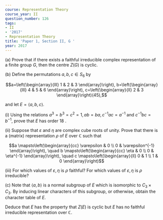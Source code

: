 ```yaml
---
course: Representation Theory
course_year: II
question_number: 126
tags:
- II
- '2017'
- Representation Theory
title: 'Paper 1, Section II, G '
year: 2017
---
```




(a) Prove that if there exists a faithful irreducible complex representation of a finite group $G$, then the centre $Z(G)$ is cyclic.

(b) Define the permutations $a, b, c \in S_{6}$ by

$$a=\left(\begin{array}{lll}
1 & 2 & 3
\end{array}\right), b=\left(\begin{array}{lll}
4 & 5 & 6
\end{array}\right), c=\left(\begin{array}{ll}
2 & 3
\end{array}\right)(45),$$

and let $E=\langle a, b, c\rangle$.

(i) Using the relations $a^{3}=b^{3}=c^{2}=1, a b=b a, c^{-1} a c=a^{-1}$ and $c^{-1} b c=b^{-1}$, prove that $E$ has order 18 .

(ii) Suppose that $\varepsilon$ and $\eta$ are complex cube roots of unity. Prove that there is a (matrix) representation $\rho$ of $E$ over $\mathbb{C}$ such that

$$a \mapsto\left(\begin{array}{cc}
\varepsilon & 0 \\
0 & \varepsilon^{-1}
\end{array}\right), \quad b \mapsto\left(\begin{array}{cc}
\eta & 0 \\
0 & \eta^{-1}
\end{array}\right), \quad c \mapsto\left(\begin{array}{ll}
0 & 1 \\
1 & 0
\end{array}\right)$$

(iii) For which values of $\varepsilon, \eta$ is $\rho$ faithful? For which values of $\varepsilon, \eta$ is $\rho$ irreducible?

(c) Note that $\langle a, b\rangle$ is a normal subgroup of $E$ which is isomorphic to $C_{3} \times C_{3}$. By inducing linear characters of this subgroup, or otherwise, obtain the character table of $E$.

Deduce that $E$ has the property that $Z(E)$ is cyclic but $E$ has no faithful irreducible representation over $\mathbb{C}$.